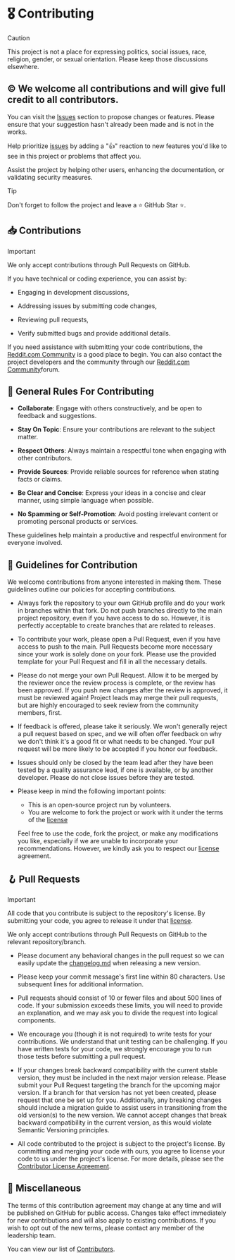 # 🎖️ Contributing

> [!CAUTION]
>
> This project is not a place for expressing politics, social issues, race, religion, gender, or sexual orientation.
> Please keep those discussions elsewhere.

## ©️ We welcome all contributions and will give full credit to all contributors.

You can visit the [Issues][issues] section to propose changes or features. Please ensure that your suggestion
hasn't already been made and is not in the works.

Help prioritize [issues][issues] by adding a "👍" reaction to new features you'd like to see in this project or
problems that affect you.

Assist the project by helping other users, enhancing the documentation, or validating security measures.

> [!TIP]
>
> Don't forget to follow the project and leave a ⭐ GitHub Star ⭐.

## 📥 Contributions

> [!IMPORTANT]
>
> We only accept contributions through Pull Requests on GitHub.

If you have technical or coding experience, you can assist by:

- Engaging in development discussions,

- Addressing issues by submitting code changes,

- Reviewing pull requests,

- Verify submitted bugs and provide additional details.

If you need assistance with submitting your code contributions, the [Reddit.com Community][community]
is a good place to begin.
You can also contact the project developers and the community through our [Reddit.com Community][community]forum.

## 🚩 General Rules For Contributing

- **Collaborate**: Engage with others constructively, and be open to feedback and suggestions.

- **Stay On Topic**: Ensure your contributions are relevant to the subject matter.

- **Respect Others**: Always maintain a respectful tone when engaging with other contributors.

- **Provide Sources**: Provide reliable sources for reference when stating facts or claims.

- **Be Clear and Concise**: Express your ideas in a concise and clear manner, using simple language when possible.

- **No Spamming or Self-Promotion**: Avoid posting irrelevant content or promoting personal products or services.

These guidelines help maintain a productive and respectful environment for everyone involved.

## 📌 Guidelines for Contribution

We welcome contributions from anyone interested in making them. These guidelines outline our policies for accepting
contributions.

- Always fork the repository to your own GitHub profile and do your work in branches within that fork. Do not push
  branches directly to the main project repository, even if you have access to do so. However, it is perfectly
  acceptable to create branches that are related to releases.

- To contribute your work, please open a Pull Request, even if you have access to push to the main. Pull Requests
  become more necessary since your work is solely done on your fork. Please use the provided template for your Pull
  Request and fill in all the necessary details.

- Please do not merge your own Pull Request. Allow it to be merged by the reviewer once the review process is complete,
  or the review has been approved. If you push new changes after the review is approved, it must be reviewed again!
  Project leads may merge their pull requests, but are highly encouraged to seek review from the community members,
  first.

- If feedback is offered, please take it seriously. We won't generally reject a pull request based on spec, and we will
  often offer feedback on why we don't think it's a good fit or what needs to be changed. Your pull request will be more
  likely to be accepted if you honor our feedback.

- Issues should only be closed by the team lead after they have been tested by a quality assurance lead, if one is
  available, or by another developer. Please do not close issues before they are tested.

- Please keep in mind the following important points:

  - This is an open-source project run by volunteers.
  - You are welcome to fork the project or work with it under the terms of the [license][license]

  Feel free to use the code, fork the project, or make any modifications you like, especially if we are unable to
  incorporate your recommendations. However, we kindly ask you to respect our [license][license] agreement.

## 🪝 Pull Requests

> [!IMPORTANT]
>
> All code that you contribute is subject to the repository's license. By submitting your code, you agree to release it
> under that [license][license].

We only accept contributions through Pull Requests on GitHub to the relevant repository/branch.

- Please document any behavioral changes in the pull request so we can easily update the [changelog.md][changelog]
  when releasing a new version.

- Please keep your commit message's first line within 80 characters. Use subsequent lines for additional information.

- Pull requests should consist of 10 or fewer files and about 500 lines of code. If your submission exceeds these
  limits, you will need to provide an explanation, and we may ask you to divide the request into logical components.

- We encourage you (though it is not required) to write tests for your contributions. We understand that unit testing
  can be challenging. If you have written tests for your code, we strongly encourage you to run those tests before
  submitting a pull request.

- If your changes break backward compatibility with the current stable version, they must be included in the next major
  version release. Please submit your Pull Request targeting the branch for the upcoming major version. If a branch for
  that version has not yet been created, please request that one be set up for you. Additionally, any breaking changes
  should include a migration guide to assist users in transitioning from the old version(s) to the new version.
  We cannot accept changes that break backward compatibility in the current version, as this would violate Semantic
  Versioning principles.

- All code contributed to the project is subject to the project's license. By committing and merging your code with
  ours, you agree to license your code to us under the project's license. For more details, please see the
  [Contributor License Agreement][contributor_license_agreement].

## 📍 Miscellaneous

The terms of this contribution agreement may change at any time and will be published on GitHub for public access.
Changes take effect immediately for new contributions and will also apply to existing contributions. If you wish to opt
out of the new terms, please contact any member of the leadership team.

You can view our list of [Contributors][contributors].

[issues]: /../../issues
[community]: https://reddit.com/r/librewp
[license]: /license.md
[changelog]: /changelog.md
[contributor_license_agreement]: /contributor_license_agreement.md
[contributors]: /../../graphs/contributors
